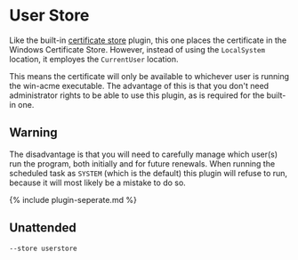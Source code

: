 ---
---
# User Store
Like the built-in [certificate store](/reference/plugins/store/certificatestore) plugin, 
this one places the certificate in the Windows Certificate Store. However, instead of 
using the `LocalSystem` location, it employes the `CurrentUser` location. 

This means the certificate will only be available to whichever user is running the win-acme 
executable. The advantage of this is that you don't need administrator rights to be able to 
use this plugin, as is required for the built-in one.

## Warning

The disadvantage is that you will need to carefully manage which user(s) run the program, both
initially and for future renewals. When running the scheduled task as `SYSTEM` (which is the 
default) this plugin will refuse to run, because it will most likely be a mistake to do so.

{% include plugin-seperate.md %}

## Unattended
`--store userstore`